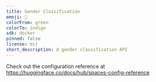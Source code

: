 ```yaml
---
title: Gender Classification
emoji: 🐠
colorFrom: green
colorTo: indigo
sdk: docker
pinned: false
license: mit
short_description: A gender classification API
---
```


Check out the configuration reference at https://huggingface.co/docs/hub/spaces-config-reference
